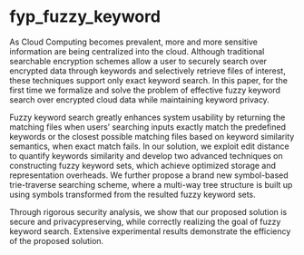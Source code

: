 # fyp_fuzzy_keyword
As Cloud Computing becomes prevalent, more and more sensitive information are being centralized into the cloud. Although traditional searchable encryption schemes allow a user to securely search over encrypted data through keywords and selectively retrieve files of interest, these techniques support only exact keyword search. In this paper, for the first time we formalize and solve the problem of effective fuzzy keyword search over encrypted cloud data while maintaining keyword privacy. 

Fuzzy keyword search greatly enhances system usability by returning the matching files when users’ searching inputs exactly match the predefined keywords or the closest possible matching files based on keyword similarity semantics, when exact match fails. In our solution, we exploit edit distance to quantify keywords similarity and develop two advanced techniques on constructing fuzzy keyword sets, which achieve optimized storage and representation overheads. We further propose a brand new symbol-based trie-traverse searching scheme, where a multi-way tree structure is built up using symbols transformed from the resulted fuzzy keyword sets.

Through rigorous security analysis, we show that our proposed solution is secure and privacypreserving, while correctly realizing the goal of fuzzy keyword search. Extensive experimental results demonstrate the efficiency of the proposed solution.
